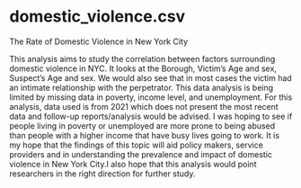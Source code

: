 # domestic_violence.csv

The Rate of Domestic Violence in New York City

This analysis aims to study the correlation between factors surrounding domestic violence in NYC. It looks at the Borough, Victim’s Age and sex, Suspect’s Age and sex. We would also see that in most cases the victim had an intimate relationship with the perpetrator. This data analysis is being limited by missing data in poverty, income level, and unemployment. For this analysis, data used is from 2021 which does not present the most recent data and follow-up reports/analysis would be advised. I was hoping to see if people living in poverty or unemployed are more prone to being abused than people with a higher income that have busy lives going to work. It is my hope that the findings of this topic will aid policy makers, service providers and in understanding the prevalence and impact of domestic violence in New York City.I also hope that this analysis would point researchers in the right direction for further study.
